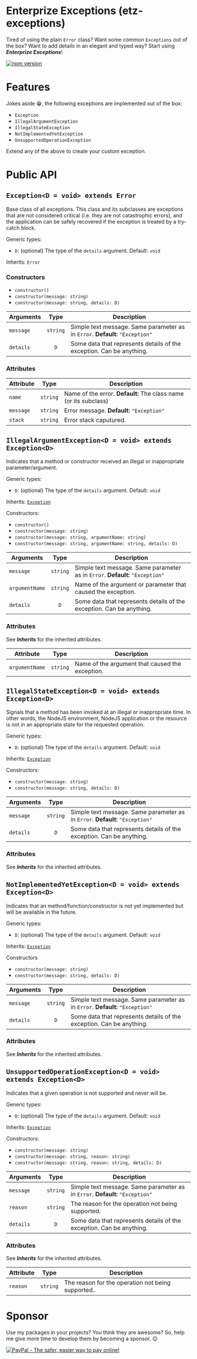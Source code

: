 # Enterprize Exceptions (etz-exceptions)

Tired of using the plain ``Error`` class? Want some common ``Exceptions`` out of the box? Want to add details in an elegant and typed way? Start using ***Enterprize Exceptions***!

[![npm version](https://badge.fury.io/js/%40enterprize%2Fexceptions.svg)](https://badge.fury.io/js/%40enterprize%2Fexceptions) 

# Features

Jokes aside :grin:, the following exceptions are implemented out of the box:

- ``Exception``
- ``IllegalArgumentException``
- ``IllegalStateException``
- ``NotImplementedYetException``
- ``UnsupportedOperationException``

Extend any of the above to create your custom exception.

# Public API

## ``Exception<D = void> extends Error``

Base class of all exceptions. This class and its subclasses are exceptions that are not considered critical (i.e. they are not catastrophic errors), and the application can be safely recovered if the exception is treated by a try-catch block.

Generic types:

- ``D``: (optional) The type of the ``details`` argument. Default: ``void``

Inherits: ``Error``

### Constructors

- ``constructor()``
- ``constructor(message: string)``
- ``constructor(message: string, details: D)``

|Arguments|Type|Description|
|---|:---:|---|
|``message``|``string``|Simple text message. Same parameter as in ``Error``. **Default:** ``"Exception"``|
|``details``|``D``|Some data that represents details of the exception. Can be anything.|

### Attributes

|Attribute|Type|Description|
|---|:---:|---|
|``name``|``string``|Name of the error. **Default:** The class name (or its subclass)|
|``message``|``string``|Error message. **Default:** ``"Exception"``|
|``stack``|``string``|Error stack caputured.|

## ``IllegalArgumentException<D = void> extends Exception<D>``

Indicates that a method or constructor received an illegal or inappropriate parameter/argument.

Generic types:

- ``D``: (optional) The type of the ``details`` argument. Default: ``void``

Inherits: [``Exception``](#exceptiond--void-extends-error)

Constructors:

- ``constructor()``
- ``constructor(message: string)``
- ``constructor(message: string, argumentName: string)``
- ``constructor(message: string, argumentName: string, details: D)``

|Arguments|Type|Description|
|---|:---:|---|
|``message``|``string``|Simple text message. Same parameter as in ``Error``. **Default:** ``"Exception"``|
|``argumentName``|``string``|Name of the argument or parameter that caused the exception.|
|``details``|``D``|Some data that represents details of the exception. Can be anything.|

### Attributes

See ***Inherits*** for the inherited attributes.  

|Attribute|Type|Description|
|---|:---:|---|
|``argumentName``|``string``|Name of the argument that caused the exception.|

## ``IllegalStateException<D = void> extends Exception<D>``

Signals that a method has been invoked at an illegal or inappropriate time. In other words, the NodeJS environment, NodeJS application or the resource is not in an appropriate state for the requested operation.

Generic types:

- ``D``: (optional) The type of the ``details`` argument. Default: ``void``

Inherits: [``Exception``](#exceptiond--void-extends-error)

Constructors:

- ``constructor(message: string)``
- ``constructor(message: string, details: D)``

|Arguments|Type|Description|
|---|:---:|---|
|``message``|``string``|Simple text message. Same parameter as in ``Error``. **Default:** ``"Exception"``|
|``details``|``D``|Some data that represents details of the exception. Can be anything.|

### Attributes

See ***Inherits*** for the inherited attributes.

## ``NotImplementedYetException<D = void> extends Exception<D>``

Indicates that an method/function/constructor is not yet implemented but will be available in the future.

Generic types:

- ``D``: (optional) The type of the ``details`` argument. Default: ``void``

Inherits: [``Exception``](#exceptiond--void-extends-error)

Constructors

- ``constructor(message: string)``
- ``constructor(message: string, details: D)``

|Arguments|Type|Description|
|---|:---:|---|
|``message``|``string``|Simple text message. Same parameter as in ``Error``. **Default:** ``"Exception"``|
|``details``|``D``|Some data that represents details of the exception. Can be anything.|

### Attributes

See ***Inherits*** for the inherited attributes.

## ``UnsupportedOperationException<D = void> extends Exception<D>``

Indicates that a given operation is not supported and never will be.

Generic types:

- ``D``: (optional) The type of the ``details`` argument. Default: ``void``

Inherits: [``Exception``](#exceptiond--void-extends-error)


Constructors:

- ``constructor(message: string)``
- ``constructor(message: string, reason: string)``
-  ``constructor(message: string, reason: string, details: D)``

|Arguments|Type|Description|
|---|:---:|---|
|``message``|``string``|Simple text message. Same parameter as in ``Error``. **Default:** ``"Exception"``|
|``reason``|``string``|The reason for the operation not being supported.|
|``details``|``D``|Some data that represents details of the exception. Can be anything.|

### Attributes

See ***Inherits*** for the inherited attributes.

|Attribute|Type|Description|
|---|:---:|---|
|``reason``|``string``|The reason for the operation not being supported..|

# Sponsor

Use my packages in your projects? You think they are awesome? So, help me give more time to develop them by becoming a sponsor. :wink:

<a href="https://www.paypal.com/cgi-bin/webscr?cmd=_s-xclick&hosted_button_id=8KT6SPVB84XLY&source=url"><img src="https://www.paypalobjects.com/en_US/i/btn/btn_donateCC_LG.gif" alt="PayPal - The safer, easier way to pay online!"></a>
